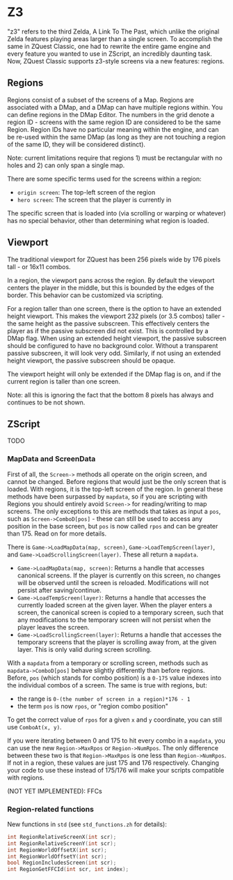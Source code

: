 # Z3

"z3" refers to the third Zelda, A Link To The Past, which unlike the original Zelda features playing areas larger than a single screen. To accomplish the same in ZQuest Classic, one had to rewrite the entire game engine and every feature you wanted to use in ZScript, an incredibly daunting task. Now, ZQuest Classic supports z3-style screens via a new features: regions.

## Regions

Regions consist of a subset of the screens of a Map. Regions are associated with a DMap, and a DMap can have multiple regions within. You can define regions in the DMap Editor. The numbers in the grid denote a region ID - screens with the same region ID are considered to be the same Region. Region IDs have no particular meaning within the engine, and can be re-used within the same DMap (as long as they are not touching a region of the same ID, they will be considered distinct).

Note: current limitations require that regions 1) must be rectangular with no holes and 2) can only span a single map.

There are some specific terms used for the screens within a region:

* `origin screen`: The top-left screen of the region
* `hero screen`: The screen that the player is currently in

The specific screen that is loaded into (via scrolling or warping or whatever) has no special behavior, other than determining what
region is loaded.

## Viewport

The traditional viewport for ZQuest has been 256 pixels wide by 176 pixels tall - or 16x11 combos.

In a region, the viewport pans across the region. By default the viewport centers the player in the middle, but this is bounded by the edges of the border. This behavior can be customized via scripting.

For a region taller than one screen, there is the option to have an extended height viewport. This makes the viewport 232 pixels (or 3.5 combos) taller - the same height as the passive subscreen. This effectively centers the player as if the passive subscreen did not exist. This is controlled by a DMap flag. When using an extended height viewport, the passive subscreen should be configured to have no background color. Without a transparent passive subscreen, it will look very odd. Similarly, if not using an extended height viewport, the passive subscreen should be opaque.

The viewport height will only be extended if the DMap flag is on, and if the current region is taller than one screen.

Note: all this is ignoring the fact that the bottom 8 pixels has always and continues to be not shown.

## ZScript

TODO

### MapData and ScreenData

First of all, the `Screen->` methods all operate on the origin screen, and cannot be changed. Before regions that would just be the only screen that is loaded. With regions, it is the top-left screen of the region. In general these methods have been surpassed by `mapdata`, so if you are scripting with Regions you should entirely avoid `Screen->` for reading/writing to map screens. The only exceptions to this are methods that takes as input a `pos`, such as `Screen->ComboD[pos]` - these can still be used to access any position in the base screen, but `pos` is now called `rpos` and can be greater than 175. Read on for more details.

There is `Game->LoadMapData(map, screen)`, `Game->LoadTempScreen(layer)`, and `Game->LoadScrollingScreen(layer)`. These all return a `mapdata`.

* `Game->LoadMapData(map, screen)`: Returns a handle that accesses canonical screens. If the player is currently on this screen, no changes will be observed until the screen is reloaded. Modifications will not persist after saving/continue.
* `Game->LoadTempScreen(layer)`: Returns a handle that accesses the currently loaded screen at the given layer. When the player enters a screen, the canonical screen is copied to a temporary screen, such that any modifications to the temporary screen will not persist when the player leaves the screen.
* `Game->LoadScrollingScreen(layer)`: Returns a handle that accesses the temporary screens that the player is scrolling away from, at the given layer. This is only valid during screen scrolling.

With a `mapdata` from a temporary or scrolling screen, methods such as `mapdata->ComboD[pos]` behave slightly differently than before regions. Before, `pos` (which stands for combo position) is a `0-175` value indexes into the individual combos of a screen. The same is true with regions,  but:

* the range is `0-(the number of screen in a region)*176 - 1`
* the term `pos` is now `rpos`, or "region combo position"

To get the correct value of `rpos` for a given `x` and `y` coordinate, you can still use `ComboAt(x, y)`.

If you were iterating between 0 and 175 to hit every combo in a `mapdata`, you can use the new `Region->MaxRpos` or `Region->NumRpos`. The only difference between these two is that `Region->MaxRpos` is one less than `Region->NumRpos`. If not in a region, these values are just 175 and 176 respectively. Changing your code to use these instead of 175/176 will make your scripts compatible with regions.

(NOT YET IMPLEMENTED): FFCs

### Region-related functions

New functions in `std` (see `std_functions.zh` for details):

```c
int RegionRelativeScreenX(int scr);
int RegionRelativeScreenY(int scr);
int RegionWorldOffsetX(int scr);
int RegionWorldOffsetY(int scr);
bool RegionIncludesScreen(int scr);
int RegionGetFFCId(int scr, int index);
```
